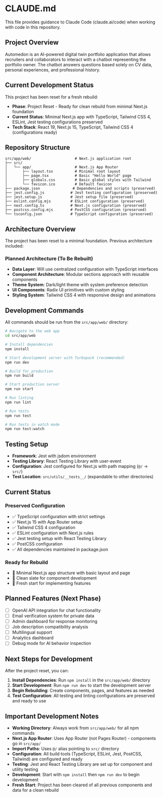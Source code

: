 # CLAUDE.md

This file provides guidance to Claude Code (claude.ai/code) when working with code in this repository.

## Project Overview

Automedon is an AI-powered digital twin portfolio application that allows recruiters and collaborators to interact with a chatbot representing the portfolio owner. The chatbot answers questions based solely on CV data, personal experiences, and professional history.

## Current Development Status

This project has been reset for a fresh rebuild:

- **Phase**: Project Reset - Ready for clean rebuild from minimal Next.js foundation
- **Current Status**: Minimal Next.js app with TypeScript, Tailwind CSS 4, ESLint, Jest testing configurations preserved
- **Tech Stack**: React 19, Next.js 15, TypeScript, Tailwind CSS 4 (configurations ready)

## Repository Structure

```
src/app/web/                    # Next.js application root
├── src/
│   └── app/                    # Next.js App Router
│       ├── layout.tsx          # Minimal root layout
│       ├── page.tsx            # Basic "Hello World" page
│       ├── globals.css         # Basic global styles with Tailwind
│       └── favicon.ico         # Default favicon
├── package.json               # Dependencies and scripts (preserved)
├── jest.config.js            # Jest testing configuration (preserved)
├── jest.setup.js             # Jest setup file (preserved)
├── eslint.config.mjs         # ESLint configuration (preserved)
├── next.config.ts            # Next.js configuration (preserved)
├── postcss.config.mjs        # PostCSS configuration (preserved)
└── tsconfig.json             # TypeScript configuration (preserved)
```

## Architecture Overview

The project has been reset to a minimal foundation. Previous architecture included:

### Planned Architecture (To Be Rebuilt)
- **Data Layer**: Will use centralized configuration with TypeScript interfaces
- **Component Architecture**: Modular sections approach with reusable components
- **Theme System**: Dark/light theme with system preference detection
- **UI Components**: Radix UI primitives with custom styling
- **Styling System**: Tailwind CSS 4 with responsive design and animations

## Development Commands

All commands should be run from the `src/app/web/` directory:

```bash
# Navigate to the web app
cd src/app/web

# Install dependencies
npm install

# Start development server with Turbopack (recommended)
npm run dev

# Build for production
npm run build

# Start production server
npm run start

# Run linting
npm run lint

# Run tests
npm run test

# Run tests in watch mode
npm run test:watch
```

## Testing Setup

- **Framework**: Jest with jsdom environment
- **Testing Library**: React Testing Library with user-event
- **Configuration**: Jest configured for Next.js with path mapping (`@/` → `src/`)
- **Test Location**: `src/utils/__tests__/` (expandable to other directories)

## Current Status

### Preserved Configuration
- ✅ TypeScript configuration with strict settings
- ✅ Next.js 15 with App Router setup
- ✅ Tailwind CSS 4 configuration
- ✅ ESLint configuration with Next.js rules
- ✅ Jest testing setup with React Testing Library
- ✅ PostCSS configuration
- ✅ All dependencies maintained in package.json

### Ready for Rebuild
- 🔄 Minimal Next.js app structure with basic layout and page
- 🔄 Clean slate for component development
- 🔄 Fresh start for implementing features

## Planned Features (Next Phase)

- [ ] OpenAI API integration for chat functionality
- [ ] Email verification system for private data
- [ ] Admin dashboard for response monitoring
- [ ] Job description compatibility analysis
- [ ] Multilingual support
- [ ] Analytics dashboard
- [ ] Debug mode for AI behavior inspection

## Next Steps for Development

After the project reset, you can:

1. **Install Dependencies**: Run `npm install` in the `src/app/web/` directory
2. **Start Development**: Run `npm run dev` to start the development server
3. **Begin Rebuilding**: Create components, pages, and features as needed
4. **Test Configuration**: All testing and linting configurations are preserved and ready to use

## Important Development Notes

- **Working Directory**: Always work from `src/app/web/` for all npm commands
- **Next.js App Router**: Uses App Router (not Pages Router) - components go in `src/app/`
- **Import Paths**: Uses `@/` alias pointing to `src/` directory
- **Configuration**: All build tools (TypeScript, ESLint, Jest, PostCSS, Tailwind) are configured and ready
- **Testing**: Jest and React Testing Library are set up for component and utility testing
- **Development**: Start with `npm install` then `npm run dev` to begin development
- **Fresh Start**: Project has been cleared of all previous components and data for a clean rebuild